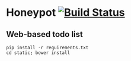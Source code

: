 # Honeypot [![Build Status](https://travis-ci.org/MadeInSpengergasse/Honeypot.svg?branch=master)](https://travis-ci.org/MadeInSpengergasse/Honeypot)
## Web-based todo list

```
pip install -r requirements.txt
cd static; bower install
```